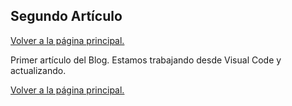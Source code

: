 ## Segundo Artículo

[Volver a la página principal.](https://joseramongg.github.io/web)  

Primer artículo del Blog. Estamos trabajando desde Visual Code y actualizando.
  
[Volver a la página principal.](https://joseramongg.github.io/web) 